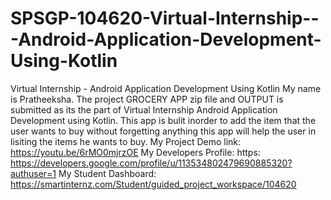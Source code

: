 # SPSGP-104620-Virtual-Internship---Android-Application-Development-Using-Kotlin
Virtual Internship - Android Application Development Using Kotlin
My name is Pratheeksha.
The project GROCERY APP zip file and OUTPUT is submitted as its the part of Virtual Internship Android Application Development using Kotlin.
This app is bulit inorder to add the item that the user wants to buy without forgetting anything this app will help the user in lisiting the items he wants to buy.
My Project Demo link:  https://youtu.be/6rMO0mjrzOE
My Developers Profile: https: https://developers.google.com/profile/u/113534802479690885320?authuser=1
My Student Dashboard: https://smartinternz.com/Student/guided_project_workspace/104620
